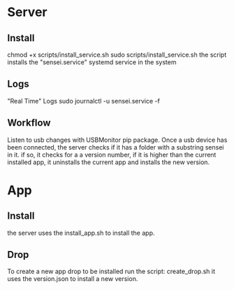 # Server
## Install
chmod +x scripts/install_service.sh
sudo scripts/install_service.sh
the script installs the "sensei.service" systemd service in the system
## Logs
"Real Time" Logs 
sudo journalctl -u sensei.service -f
## Workflow
Listen to usb changes with USBMonitor pip package.
Once a usb device has been connected, the server checks if it has a folder with a substring sensei in it.
if so, it checks for a a version number, if it is higher than the current installed app, it uninstalls the current app and installs the new version.

# App
## Install
the server uses the install_app.sh to install the app.
## Drop
To create a new app drop to be installed run the script:
create_drop.sh
it uses the version.json to install a new version.


